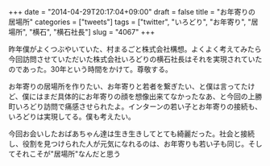 +++
date = "2014-04-29T20:17:04+09:00"
draft = false
title = "お年寄りの居場所"
categories = ["tweets"]
tags = ["twitter", "いろどり", "お年寄り", "居場所", "横石", "横石社長"]
slug = "4067"
+++

昨年僕がよくつぶやいていた、村まるごと株式会社構想。よくよく考えてみたら今回訪問させていただいた株式会社いろどりの横石社長はそれを実現されていたのであった。30年という時間をかけて。尊敬する。

お年寄りの居場所を作りたい、お年寄りと若者を繋ぎたい、と僕は言ってたけど、僕にはまだ具体的にお年寄りの顔を想像出来てなかったなあ、と今回の上勝町いろどり訪問で痛感させられたよ。インターンの若い子とお年寄りの接続も、いろどりは実現してる。僕も考えたい。

今回お会いしたおばあちゃん達は生き生きしてとても綺麗だった。社会と接続し、役割を見つけられた人が元気になれるのは、お年寄りも若い子も同じ。そしてそれこそが"居場所"なんだと思う
